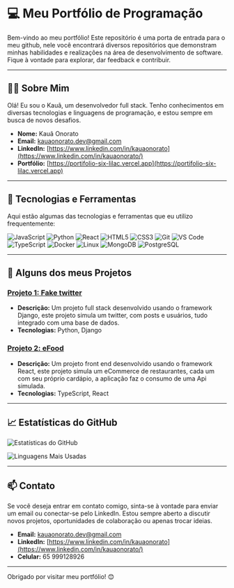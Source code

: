 # 💻 Meu Portfólio de Programação

Bem-vindo ao meu portfólio! Este repositório é uma porta de entrada para o meu github, nele você encontrará diversos repositórios que demonstram minhas habilidades e realizações na área de desenvolvimento de software. Fique à vontade para explorar, dar feedback e contribuir.

---

## 🧑‍💻 Sobre Mim

Olá! Eu sou o Kauã, um desenvolvedor full stack. Tenho conhecimentos em diversas tecnologias e linguagens de programação, e estou sempre em busca de novos desafios.

- **Nome:** Kauã Onorato
- **Email:** [kauaonorato.dev@gmail.com](mailto:kauaonorato.dev@gmail.com)
- **LinkedIn:** [https://www.linkedin.com/in/kauaonorato](https://www.linkedin.com/in/kauaonorato/)
- **Portfólio:** [https://portifolio-six-lilac.vercel.app](https://portifolio-six-lilac.vercel.app)

---

## 🚀 Tecnologias e Ferramentas

Aqui estão algumas das tecnologias e ferramentas que eu utilizo frequentemente:

![JavaScript](https://img.shields.io/badge/-JavaScript-000?&logo=JavaScript)
![Python](https://img.shields.io/badge/-Python-000?&logo=Python)
![React](https://img.shields.io/badge/-React-000?&logo=React)
![HTML5](https://img.shields.io/badge/-HTML5-000?&logo=HTML5)
![CSS3](https://img.shields.io/badge/-CSS3-000?&logo=CSS3)
![Git](https://img.shields.io/badge/-Git-000?&logo=Git)
![VS Code](https://img.shields.io/badge/-VS%20Code-000?&logo=Visual%20Studio%20Code)
![TypeScript](https://img.shields.io/badge/-TypeScript-000?&logo=TypeScript)
![Docker](https://img.shields.io/badge/-Docker-000?&logo=Docker)
![Linux](https://img.shields.io/badge/-Linux-000?&logo=Linux)
![MongoDB](https://img.shields.io/badge/-MongoDB-000?&logo=MongoDB)
![PostgreSQL](https://img.shields.io/badge/-PostgreSQL-000?&logo=PostgreSQL)

---

## 📂 Alguns dos meus Projetos

### [Projeto 1: Fake twitter](https://kauaonorato.pythonanywhere.com)
- **Descrição:** Um projeto full stack desenvolvido usando o framework Django, este projeto simula um twitter, com posts e usuários, tudo integrado com uma base de dados.
- **Tecnologias:** Python, Django

### [Projeto 2: eFood](https://efood-react-mu.vercel.app)
- **Descrição:** Um projeto front end desenvolvido usando o framework React, este projeto simula um eCommerce de restaurantes, cada um com seu próprio cardápio, a aplicação faz o consumo de uma Api simulada.
- **Tecnologias:** TypeScript, React

---

## 📈 Estatísticas do GitHub

![Estatísticas do GitHub](https://github-readme-stats.vercel.app/api?username=KauaOnoratoDev&show_icons=true&theme=radical)

![Linguagens Mais Usadas](https://github-readme-stats.vercel.app/api/top-langs/?username=KauaOnoratoDev&layout=compact&theme=radical)

---

## 📫 Contato

Se você deseja entrar em contato comigo, sinta-se à vontade para enviar um email ou conectar-se pelo LinkedIn. Estou sempre aberto a discutir novos projetos, oportunidades de colaboração ou apenas trocar ideias.

- **Email:** [kauaonorato.dev@gmail.com](mailto:kauaonorato.dev@gmail.com)
- **LinkedIn:** [https://www.linkedin.com/in/kauaonorato](https://www.linkedin.com/in/kauaonorato/)
- **Celular:** 65 999128926
---

Obrigado por visitar meu portfólio! 😊
